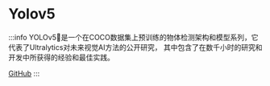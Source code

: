 # Yolov5

:::info
YOLOv5🚀是一个在COCO数据集上预训练的物体检测架构和模型系列，它代表了Ultralytics对未来视觉AI方法的公开研究，
其中包含了在数千小时的研究和开发中所获得的经验和最佳实践。

[GitHub](https://github.com/ultralytics/yolov5/blob/master/.github/README_cn.md)
:::
